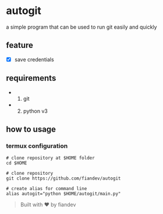 # autogit
a simple program that can be used to run git easily and quickly

## feature
- [x] save credentials

## requirements

- 1. git
- 2. python v3

## how to usage

### termux configuration
```shell
# clone repository at $HOME folder
cd $HOME

# clone repository
git clone https://github.com/fiandev/autogit

# create alias for command line
alias autogit="python $HOME/autogit/main.py"

```

> Built with ❤️ by fiandev